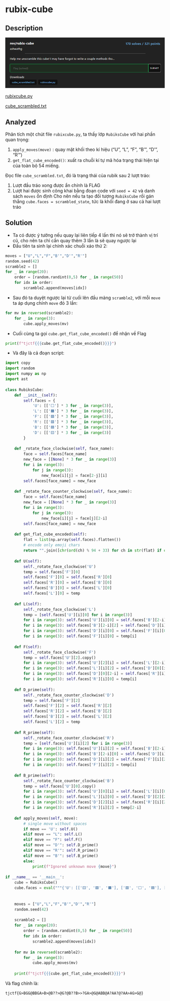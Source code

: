 # rubix-cube
## Description
![description](description.png)

[rubixcube.py](rubixcube.py)

[cube_scrambled.txt](cube_scrambled.txt)

## Analyzed
Phân tích một chút file `rubixcube.py`, ta thấy lớp `RubiksCube` với hai phần quan trọng:
1. `apply_moves(move)` : quay mặt khối theo kí hiệu (“U”, “L”, “F”, “B’”, “D’”, “R’”)
2. `get_flat_cube_encoded()`: xuất ra chuỗi kí tự mã hóa trạng thái hiện tại của toàn bộ 54 miếng.

Đọc file `cube_scrambled.txt`, đó là trạng thái của rubik sau 2 lượt tráo:
1. Lượt đầu tráo xong được ẩn chính là FLAG
2. Lượt hai được sinh công khai bằng đoạn code với `seed = 42` và danh sách `moves` ổn định
Cho nên nếu ta tạo đối tượng `RubiksCube` rồi gán thẳng `cube.faces = scrambled_state`, tức là khối đang ở sau cả hai lượt tráo

## Solution
- Ta có được ý tưởng nếu quay lại liên tiếp 4 lần thì nó sẽ trở thành vị trí cũ, cho nên ta chỉ cần quay thêm 3 lần là sẽ quay ngược lại
- Đầu tiên ta sinh lại chính xác chuỗi xáo thử 2:
```python
moves = ["U","L","F","B'","D'","R'"]
random.seed(42)
scramble2 = []
for _ in range(20):
    order = [random.randint(0,5) for _ in range(50)]
    for idx in order:
        scramble2.append(moves[idx])
```
- Sau đó ta duyệt ngược lại từ cuối lên đầu mảng `scramble2`, với mỗi `move` ta áp dụng chính `move` đó 3 lần:
```python
for mv in reversed(scramble2):
    for _ in range(3):
        cube.apply_moves(mv)
```
- Cuối cùng ta gọi `cube.get_flat_cube_encoded()` để nhận về Flag
  
```python
print(f"tjctf{{{cube.get_flat_cube_encoded()}}}")
```
- Và đây là cả đoạn script:
```python
import copy
import random
import numpy as np
import ast

class RubiksCube:
    def __init__(self):
        self.faces = {
            'U': [['⬜'] * 3 for _ in range(3)],
            'L': [['🟧'] * 3 for _ in range(3)],
            'F': [['🟩'] * 3 for _ in range(3)],
            'R': [['🟥'] * 3 for _ in range(3)],
            'B': [['🟦'] * 3 for _ in range(3)],
            'D': [['🟨'] * 3 for _ in range(3)]
        }

    def _rotate_face_clockwise(self, face_name):
        face = self.faces[face_name]
        new_face = [[None] * 3 for _ in range(3)]
        for i in range(3):
            for j in range(3):
                new_face[i][j] = face[2-j][i]
        self.faces[face_name] = new_face

    def _rotate_face_counter_clockwise(self, face_name):
        face = self.faces[face_name]
        new_face = [[None] * 3 for _ in range(3)]
        for i in range(3):
            for j in range(3):
                new_face[i][j] = face[j][2-i]
        self.faces[face_name] = new_face

    def get_flat_cube_encoded(self):
        flat = list(np.array(self.faces).flatten())
        # encode only emoji chars
        return "".join([chr(ord(ch) % 94 + 33) for ch in str(flat) if ord(ch) > 256])

    def U(self):
        self._rotate_face_clockwise('U')
        temp = self.faces['F'][0]
        self.faces['F'][0] = self.faces['R'][0]
        self.faces['R'][0] = self.faces['B'][0]
        self.faces['B'][0] = self.faces['L'][0]
        self.faces['L'][0] = temp

    def L(self):
        self._rotate_face_clockwise('L')
        temp = [self.faces['U'][i][0] for i in range(3)]
        for i in range(3): self.faces['U'][i][0] = self.faces['B'][2-i][2]
        for i in range(3): self.faces['B'][2-i][2] = self.faces['D'][i][0]
        for i in range(3): self.faces['D'][i][0] = self.faces['F'][i][0]
        for i in range(3): self.faces['F'][i][0] = temp[i]

    def F(self):
        self._rotate_face_clockwise('F')
        temp = self.faces['U'][2].copy()
        for i in range(3): self.faces['U'][2][i] = self.faces['L'][2-i][2]
        for i in range(3): self.faces['L'][i][2] = self.faces['D'][0][i]
        for i in range(3): self.faces['D'][0][2-i] = self.faces['R'][i][0]
        for i in range(3): self.faces['R'][i][0] = temp[i]

    def D_prime(self):
        self._rotate_face_counter_clockwise('D')
        temp = self.faces['F'][2]
        self.faces['F'][2] = self.faces['R'][2]
        self.faces['R'][2] = self.faces['B'][2]
        self.faces['B'][2] = self.faces['L'][2]
        self.faces['L'][2] = temp

    def R_prime(self):
        self._rotate_face_counter_clockwise('R')
        temp = [self.faces['U'][i][2] for i in range(3)]
        for i in range(3): self.faces['U'][i][2] = self.faces['B'][2-i][0]
        for i in range(3): self.faces['B'][2-i][0] = self.faces['D'][i][2]
        for i in range(3): self.faces['D'][i][2] = self.faces['F'][i][2]
        for i in range(3): self.faces['F'][i][2] = temp[i]

    def B_prime(self):
        self._rotate_face_counter_clockwise('B')
        temp = self.faces['U'][0].copy()
        for i in range(3): self.faces['U'][0][i] = self.faces['L'][i][0]
        for i in range(3): self.faces['L'][i][0] = self.faces['D'][2][2-i]
        for i in range(3): self.faces['D'][2][i] = self.faces['R'][i][2]
        for i in range(3): self.faces['R'][i][2] = temp[2-i]

    def apply_moves(self, move):
        # single move without spaces
        if move == 'U': self.U()
        elif move == "L": self.L()
        elif move == "F": self.F()
        elif move == "D'": self.D_prime()
        elif move == "R'": self.R_prime()
        elif move == "B'": self.B_prime()
        else:
            print(f"Ignored unknown move {move}")

if __name__ == '__main__':
    cube = RubiksCube()
    cube.faces = eval("""{'U': [['🟨', '🟩', '🟧'], ['🟥', '⬜', '🟦'], ['⬜', '🟧', '🟩']], 'L': [['🟦', '🟩', '🟥'], ['⬜', '🟧', '🟧'], ['🟦', '⬜', '🟩']], 'F': [['🟧', '⬜', '🟨'], ['🟦', '🟩', '🟨'], ['🟦', '🟨', '🟩']], 'R': [['⬜', '🟥', '🟦'], ['🟧', '🟥', '🟥'], ['🟧', '🟨', '⬜']], 'B': [['🟧', '⬜', '🟥'], ['🟨', '🟦', '🟥'], ['🟨', '🟩', '🟥']], 'D': [['🟩', '🟦', '⬜'], ['🟦', '🟨', '🟩'], ['🟥', '🟧', '🟨']]}""")

    
    moves = ["U","L","F","B'","D'","R'"]
    random.seed(42)

    scramble2 = []
    for _ in range(20):
        order = [random.randint(0,5) for _ in range(50)]
        for idx in order:
            scramble2.append(moves[idx])

    for mv in reversed(scramble2):
        for _ in range(3):
            cube.apply_moves(mv)

    print(f"tjctf{{{cube.get_flat_cube_encoded()}}}")
```
Và flag chính là:
```plaintext
tjctf{G>BGG@BBGA>B>@B??>@G?@B??B>>?GA>@G@ABB@A?AA?@?AA>AG>G@}
```
